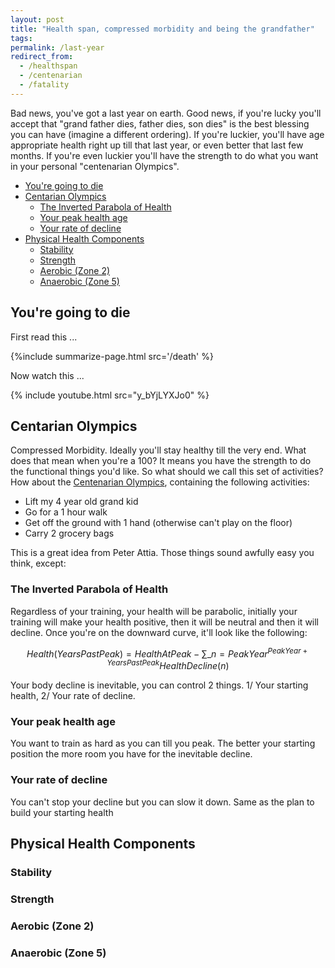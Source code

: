 ```yaml
---
layout: post
title: "Health span, compressed morbidity and being the grandfather"
tags:
permalink: /last-year
redirect_from:
  - /healthspan
  - /centenarian
  - /fatality
---
```


Bad news, you've got a last year on earth. Good news, if you're lucky you'll accept that "grand father dies, father dies, son dies" is the best blessing you can have (imagine a different ordering). If you're luckier, you'll have age appropriate health right up till that last year, or even better that last few months. If you're even luckier you'll have the strength to do what you want in your personal "centenarian Olympics".

<!-- prettier-ignore-start -->
<!-- vim-markdown-toc GFM -->

- [You're going to die](#youre-going-to-die)
- [Centarian Olympics](#centarian-olympics)
    - [The Inverted Parabola of Health](#the-inverted-parabola-of-health)
    - [Your peak health age](#your-peak-health-age)
    - [Your rate of decline](#your-rate-of-decline)
- [Physical Health Components](#physical-health-components)
    - [Stability](#stability)
    - [Strength](#strength)
    - [Aerobic (Zone 2)](#aerobic-zone-2)
    - [Anaerobic (Zone 5)](#anaerobic-zone-5)

<!-- vim-markdown-toc -->
<!-- prettier-ignore-end -->

## You're going to die

First read this ...

{%include summarize-page.html src='/death' %}

Now watch this ...

{% include youtube.html src="y_bYjLYXJo0" %}

## Centarian Olympics

Compressed Morbidity. Ideally you'll stay healthy till the very end. What does that mean when you're a 100? It means you have the strength to do the functional things you'd like. So what should we call this set of activities? How about the [Centenarian Olympics](https://peterattiamd.com/how-to-train-for-the-centenarian-olympics/), containing the following activities:

- Lift my 4 year old grand kid
- Go for a 1 hour walk
- Get off the ground with 1 hand (otherwise can't play on the floor)
- Carry 2 grocery bags

This is a great idea from Peter Attia. Those things sound awfully easy you think, except:

### The Inverted Parabola of Health

Regardless of your training, your health will be parabolic, initially your training will make your health positive, then it will be neutral and then it will decline. Once you're on the downward curve, it'll look like the following:

$$ Health(YearsPastPeak) = HealthAtPeak - \sum\_{n=PeakYear}^{PeakYear+YearsPastPeak} HealthDecline(n)$$

Your body decline is inevitable, you can control 2 things. 1/ Your starting health, 2/ Your rate of decline.

### Your peak health age

You want to train as hard as you can till you peak. The better your starting position the more room you have for the inevitable decline.

### Your rate of decline

You can't stop your decline but you can slow it down. Same as the plan to build your starting health

## Physical Health Components

### Stability

### Strength

### Aerobic (Zone 2)

### Anaerobic (Zone 5)
